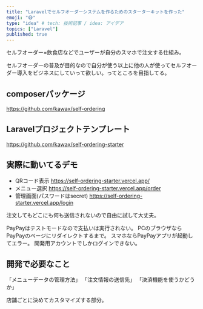 ```yaml
---
title: "Laravelでセルフオーダーシステムを作るためのスターターキットを作った"
emoji: "😷"
type: "idea" # tech: 技術記事 / idea: アイデア
topics: ["Laravel"]
published: true
---
```


セルフオーダー=飲食店などでユーザーが自分のスマホで注文する仕組み。

セルフオーダーの普及が目的なので自分が使う以上に他の人が使ってセルフオーダー導入をビジネスにしていって欲しい。ってところを目指してる。

## composerパッケージ
https://github.com/kawax/self-ordering

## Laravelプロジェクトテンプレート
https://github.com/kawax/self-ordering-starter

## 実際に動いてるデモ
- QRコード表示 https://self-ordering-starter.vercel.app/
- メニュー選択 https://self-ordering-starter.vercel.app/order
- 管理画面(パスワードはsecret) https://self-ordering-starter.vercel.app/login

注文してもどこにも何も送信されないので自由に試して大丈夫。

PayPayはテストモードなので支払いは実行されない。
PCのブラウザならPayPayのページにリダイレクトするまで。
スマホならPayPayアプリが起動してエラー。
開発用アカウントでしかログインできない。

## 開発で必要なこと
「メニューデータの管理方法」
「注文情報の送信先」
「決済機能を使うかどうか」

店舗ごとに決めてカスタマイズする部分。
